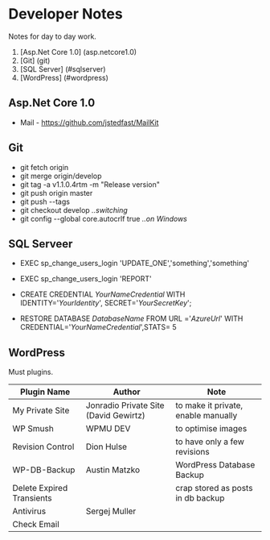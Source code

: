 # Developer Notes
Notes for day to day work.

1. [Asp.Net Core 1.0] (asp.netcore1.0)
2. [Git] (git)
3. [SQL Server] (#sqlserver)
4. [WordPress] (#wordpress)
 

## Asp.Net Core 1.0
- Mail - https://github.com/jstedfast/MailKit

## Git
- git fetch origin
- git merge origin/develop
- git tag -a v1.1.0.4rtm -m "Release version"
- git push origin master
- git push --tags
- git checkout develop *..switching*
- git config --global core.autocrlf true *..on Windows*

## SQL Serveer
- EXEC sp_change_users_login 'UPDATE_ONE','something','something'
- EXEC sp_change_users_login 'REPORT'

- CREATE CREDENTIAL *YourNameCredential* WITH IDENTITY='*YourIdentity*', SECRET='*YourSecretKey*';
- RESTORE DATABASE *DatabaseName* FROM URL ='*AzureUrl*' WITH CREDENTIAL='*YourNameCredential*',STATS= 5



## WordPress
Must plugins.

Plugin Name | Author | Note
---|---|---
My Private Site | Jonradio Private Site (David Gewirtz) | to make it private, enable manually
WP Smush | WPMU DEV | to optimise images
Revision Control | Dion Hulse | to have only a few revisions
WP-DB-Backup |Austin Matzko | WordPress Database Backup 
Delete Expired Transients || crap stored as posts in db backup
Antivirus | Sergej Muller |
Check Email | |


